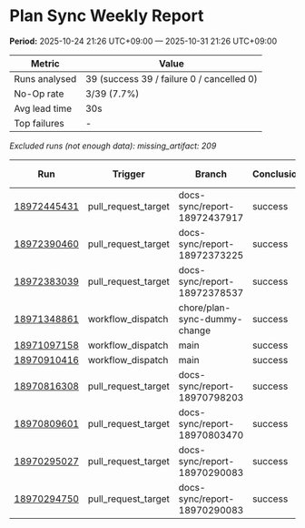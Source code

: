 # Plan Sync Weekly Report

**Period:** 2025-10-24 21:26 UTC+09:00 — 2025-10-31 21:26 UTC+09:00

| Metric | Value |
| --- | --- |
| Runs analysed | 39 (success 39 / failure 0 / cancelled 0) |
| No-Op rate | 3/39 (7.7%) |
| Avg lead time | 30s |
| Top failures | - |

_Excluded runs (not enough data): missing_artifact: 209_

| Run | Trigger | Branch | Conclusion | Lead | No-Op | Failure |
| --- | --- | --- | --- | --- | --- | --- |
| [18972445431](https://github.com/katsuyatanaka1994/sakuratrade/actions/runs/18972445431) | pull_request_target | docs-sync/report-18972437917 | success | 34s | ➖ | - |
| [18972390460](https://github.com/katsuyatanaka1994/sakuratrade/actions/runs/18972390460) | pull_request_target | docs-sync/report-18972373225 | success | 30s | ➖ | - |
| [18972383039](https://github.com/katsuyatanaka1994/sakuratrade/actions/runs/18972383039) | pull_request_target | docs-sync/report-18972378537 | success | 32s | ➖ | - |
| [18971348861](https://github.com/katsuyatanaka1994/sakuratrade/actions/runs/18971348861) | workflow_dispatch | chore/plan-sync-dummy-change | success | 26s | ➖ | - |
| [18971097158](https://github.com/katsuyatanaka1994/sakuratrade/actions/runs/18971097158) | workflow_dispatch | main | success | 26s | ✅ | - |
| [18970910416](https://github.com/katsuyatanaka1994/sakuratrade/actions/runs/18970910416) | workflow_dispatch | main | success | 27s | ✅ | - |
| [18970816308](https://github.com/katsuyatanaka1994/sakuratrade/actions/runs/18970816308) | pull_request_target | docs-sync/report-18970798203 | success | 34s | ➖ | - |
| [18970809601](https://github.com/katsuyatanaka1994/sakuratrade/actions/runs/18970809601) | pull_request_target | docs-sync/report-18970803470 | success | 23s | ➖ | - |
| [18970295027](https://github.com/katsuyatanaka1994/sakuratrade/actions/runs/18970295027) | pull_request_target | docs-sync/report-18970290083 | success | 36s | ➖ | - |
| [18970294750](https://github.com/katsuyatanaka1994/sakuratrade/actions/runs/18970294750) | pull_request_target | docs-sync/report-18970290083 | success | 19s | ➖ | - |
